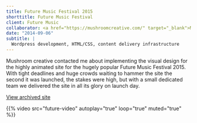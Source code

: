 ```yaml
---
title: Future Music Festival 2015
shorttitle: Future Music Festival
client: Future Music
collaborator: <a href="https://mushroomcreative.com/" target="_blank">Mushroom Creative</a>
date: "2014-09-06"
subtitle: |
  Wordpress development, HTML/CSS, content delivery infrastructure
---
```



Mushroom creative contacted me about implementing the visual design for the highly animated site for the hugely popular Future Music Festival 2015. With tight deadlines and huge crowds waiting to hammer the site the second it was launched, the stakes were high, but with a small dedicated team we delivered the site in all its glory on launch day.

[View archived site](https://web.archive.org/web/20141215182340/http://www.futuremusicfestival.com.au/2015)

{{% video src="future-video" autoplay="true" loop="true" muted="true" %}}
